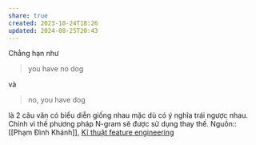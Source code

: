 ```yaml
---
share: true
created: 2023-10-24T18:26
updated: 2024-08-25T20:43
---
```

Chẳng hạn như 
> you have no dog

và
> no, you have dog

là 2 câu văn có biểu diễn giống nhau mặc dù có ý nghĩa trái ngược nhau. Chính vì thế phương pháp N-gram sẽ được sử dụng thay thế.
Nguồn:: [[Phạm Đình Khánh]], [Kĩ thuật feature engineering](https://phamdinhkhanh.github.io/2019/01/07/Ky_thuat_feature_engineering.html)

